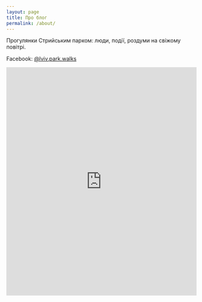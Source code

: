```yaml
---
layout: page
title: Про блог
permalink: /about/
---
```


Прогулянки Стрийським парком: люди, події, роздуми на свіжому повітрі.

Facebook: [@lviv.park.walks](https://www.facebook.com/lviv.park.walks/)

<iframe src="https://www.facebook.com/plugins/page.php?href=https%3A%2F%2Fwww.facebook.com%2Flviv.park.walks%2F&tabs=timeline&width=500&height=600&small_header=false&adapt_container_width=true&hide_cover=false&show_facepile=true&appId" width="500" height="600" style="border:none;overflow:hidden" scrolling="no" frameborder="0" allowTransparency="true"></iframe>